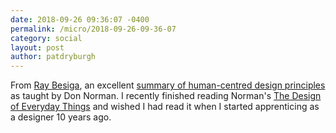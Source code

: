 ```yaml
---
date: 2018-09-26 09:36:07 -0400
permalink: /micro/2018-09-26-09-36-07
category: social
layout: post
author: patdryburgh
---
```


From [Ray Besiga][rb], an excellent [summary of human-centred design principles][hcd] as taught by Don Norman. I recently finished reading Norman's [The Design of Everyday Things][det] and wished I had read it when I started apprenticing as a designer 10 years ago.

[rb]: https://twitter.com/raybesiga
[hcd]: https://raybesiga.com/what-don-norman-taught-me-design-pricinples/
[det]: https://www.amazon.ca/Design-Everyday-Things-Revised-Expanded/dp/0465050654